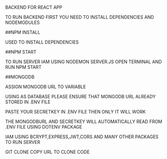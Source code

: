 BACKEND FOR REACT APP

TO RUN BACKEND FIRST YOU NEED TO INSTALL DEPENDENCIES AND NODEMODULES

##NPM INSTALL

USED TO INSTALL DEPENDENCIES


##NPM START

TO RUN SERVER IAM USING NODEMON SERVER.JS
OPEN TERMINAL AND RUN NPM START

##MONGODB

ASSIGN MONGODB URL TO VARIABLE

USING AS DATABASE PLEASE ENSURE THAT MONGODB URL ALREADY STORED IN .ENV FILE

PASTE YOUR SECRETKEY IN .ENV FILE THEN ONLY IT WILL WORK

THE MONGODBURL AND SECRETKEY WILL AUTOMATICALLY READ FROM .ENV FILE USING DOTENV PACKAGE

IAM USING BCRYPT,EXPRESS,JWT,CORS AND MANY OTHER PACKAGES TO RUN SERVER

GIT CLONE COPY URL TO CLONE CODE
